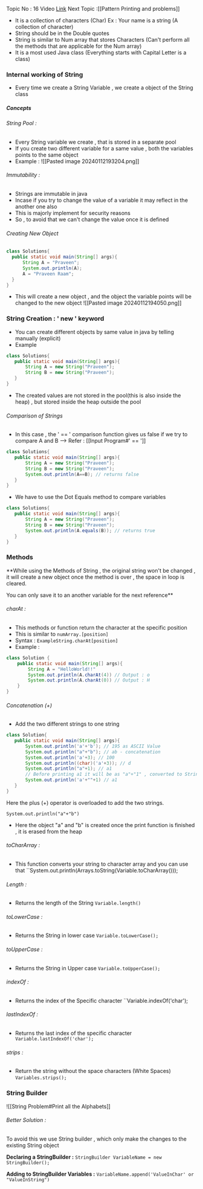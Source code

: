 Topic No : 16
Video [Link](https://youtu.be/zL1DPZ0Ovlo?si=sOwEVPVMmb5nbPET)
Next Topic :[[Pattern Printing and problems]]

- It is a collection of characters (Char)
	 Ex : Your name is a string (A collection of character)
- String should be in the Double quotes 
-  String is similar to Num array that stores Characters (Can't perform all the methods that are applicable for the Num array)
- It is a most used Java class (Everything starts with Capital Letter is a class)

### Internal working of String 

- Every time we create a String Variable , we create a object of the String class

##### Concepts
###### String Pool : 
- Every String variable we create , that is stored in a separate pool
- If you create two different variable for a same value , both the variables points to the same object 
- Example : ![[Pasted image 20240112193204.png]]
###### Immutability : 
- Strings are immutable in java 
- Incase if you try to change the value of a variable it may reflect in the another one also
- This is majorly implement for security reasons
- So , to avoid that we can't change the value once it is defined
###### Creating New Object

```Java
class Solutions{
  public static void main(String[] args){
	  String A = "Praveen";
	  System.out.println(A);
	  A = "Praveen Raam";
  }
}
```

- This will create a new object , and the object the variable points will be changed to the new object ![[Pasted image 20240112194050.png]]
### String Creation : ' new ' keyword
- You can create different objects by same value in java by telling manually (explicit)
- Example
```Java
class Solutions{
   public static void main(String[] args){
	   String A = new String("Praveen");
	   String B = new String("Praveen");
   }
}
```
- The created values are not stored in the pool(this is also inside the heap) , but stored inside the heap outside the pool
###### Comparison of Strings 
- In this case , the ' == ' comparison function gives us false if we try to compare A and B --> Refer : [[Input Program#' == ']]
```Java
class Solutions{
   public static void main(String[] args){
	   String A = new String("Praveen");
	   String B = new String("Praveen");
	   System.out.println(A==B); // returns false
   }
}
```

- We have to use the Dot Equals method to compare variables
```Java
class Solutions{
   public static void main(String[] args){
	   String A = new String("Praveen");
	   String B = new String("Praveen");
	   System.out.println(A.equals(B)); // returns true
   }
}
```

### Methods

**While using the Methods of String , the original string won't be changed , it will create a new object once the method is over , the space in loop is cleared. 

You can only save it to an another variable for the next reference**
###### charAt : 
- This methods or function return the character at the specific position
- This is similar to `` numArray.[position] ``
- Syntax :  `` ExampleString.charAt[position] ``
- Example : 
```Java
class Solution {
	public static void main(String[] args){
		String A = "HelloWorld!!"
		System.out.println(A.charAt(4)) // Output : o
		System.out.println(A.charAt(0)) // Output : H
	}
}
```
###### Concatenation (+)
- Add the two different strings to one string
```Java
class Solution{
   public static void main(String[] args){
	   System.out.println('a'+'b'); // 195 as ASCII Value
	   System.out.println("a"+"b"); // ab - concatenation
	   System.out.println('a'+3); // 100
	   System.out.println((char)('a'+3)); // d
	   System.out.println("a"+1); // a1 
	   // Before printing a1 it will be as "a"+"1" , converted to String
	   System.out.println('a'+""+1) // a1
   }
}
```
Here the plus (+) operator is overloaded to add the two strings.

`` System.out.println("a"+"b") ``
- Here the object "a" and "b" is created once the print function is finished , it is erased from the heap
###### toCharArray :
- This function converts your string to character array and you can use that
``System.out.println(Arrays.toString(Variable.toCharArray()));
###### Length :
- Returns the length of the String `` Variable.length() ``
###### toLowerCase :
- Returns the String in lower case ``Variable.toLowerCase();``
###### toUpperCase :
- Returns the String in Upper case ``Variable.toUpperCase();``
###### indexOf :
- Returns the index of the Specific character ``Variable.indexOf('char');
###### lastIndexOf :
- Returns the last index of the specific character `` Variable.lastIndexOf('char');``
###### strips :
- Return the string without the space characters (White Spaces) ``Variables.strips();``

### String Builder

![[String Problem#Print all the Alphabets]]

###### Better Solution :
To avoid this we use String builder , which only make the changes to the existing String object

**Declaring a StringBuilder :**
`` StringBuilder VariableName = new StringBuilder(); ``

**Adding to  StringBuilder Variables :**
``VariableName.append('ValueInChar' or "ValueInString")``
